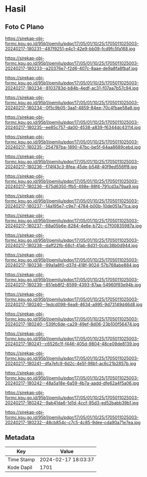 # Hasil

## Foto C Plano

https://sirekap-obj-formc.kpu.go.id/95b1/pemilu/pdpr/17/05/01/10/25/1705011025003-20240217-180231--487f9251-e4c1-42e9-bb09-fcd9fc5fa168.jpg

https://sirekap-obj-formc.kpu.go.id/95b1/pemilu/pdpr/17/05/01/10/25/1705011025003-20240217-180233--a20376e7-f2d6-407c-8aae-de9a8fa8fbaf.jpg

https://sirekap-obj-formc.kpu.go.id/95b1/pemilu/pdpr/17/05/01/10/25/1705011025003-20240217-180234--8103783d-b84b-4edf-ac31-f07aa7b57c94.jpg

https://sirekap-obj-formc.kpu.go.id/95b1/pemilu/pdpr/17/05/01/10/25/1705011025003-20240217-180234--0f5c9b05-3aa1-4859-84ee-70c4fbae58a8.jpg

https://sirekap-obj-formc.kpu.go.id/95b1/pemilu/pdpr/17/05/01/10/25/1705011025003-20240217-180235--ee85c757-da00-4538-a839-f6344dc43114.jpg

https://sirekap-obj-formc.kpu.go.id/95b1/pemilu/pdpr/17/05/01/10/25/1705011025003-20240217-180235--254797ba-1890-47bc-be5f-64aa8689cebd.jpg

https://sirekap-obj-formc.kpu.go.id/95b1/pemilu/pdpr/17/05/01/10/25/1705011025003-20240217-180236--f74f43c3-8fea-45de-b548-40f9ed556ff8.jpg

https://sirekap-obj-formc.kpu.go.id/95b1/pemilu/pdpr/17/05/01/10/25/1705011025003-20240217-180236--675d6350-ffb5-498e-98f4-791cd3a79aa9.jpg

https://sirekap-obj-formc.kpu.go.id/95b1/pemilu/pdpr/17/05/01/10/25/1705011025003-20240217-180237--14a195e7-c9e7-4784-b00b-10de051a71ca.jpg

https://sirekap-obj-formc.kpu.go.id/95b1/pemilu/pdpr/17/05/01/10/25/1705011025003-20240217-180237--68a05b6e-8284-4e6e-b72c-c7f00835987a.jpg

https://sirekap-obj-formc.kpu.go.id/95b1/pemilu/pdpr/17/05/01/10/25/1705011025003-20240217-180238--daff22fb-68cf-41ab-8d31-0cdc38b0d944.jpg

https://sirekap-obj-formc.kpu.go.id/95b1/pemilu/pdpr/17/05/01/10/25/1705011025003-20240217-180238--99a1a8f0-d37d-418f-9024-57b768abe884.jpg

https://sirekap-obj-formc.kpu.go.id/95b1/pemilu/pdpr/17/05/01/10/25/1705011025003-20240217-180239--851eb8f2-8599-4393-87aa-54960f93e94b.jpg

https://sirekap-obj-formc.kpu.go.id/95b1/pemilu/pdpr/17/05/01/10/25/1705011025003-20240217-180240--1edcd098-6ea8-4634-a995-9d73149d46d8.jpg

https://sirekap-obj-formc.kpu.go.id/95b1/pemilu/pdpr/17/05/01/10/25/1705011025003-20240217-180240--539fc6de-ca29-49ef-8d06-23b100f56474.jpg

https://sirekap-obj-formc.kpu.go.id/95b1/pemilu/pdpr/17/05/01/10/25/1705011025003-20240217-180241--c6526c1f-f446-405d-9804-48ce09de8139.jpg

https://sirekap-obj-formc.kpu.go.id/95b1/pemilu/pdpr/17/05/01/10/25/1705011025003-20240217-180241--dfa7efc9-6d2c-4e5f-98b1-ac6c21b2857b.jpg

https://sirekap-obj-formc.kpu.go.id/95b1/pemilu/pdpr/17/05/01/10/25/1705011025003-20240217-180242--48a5a18e-6a59-4b7a-aadd-dfe62a4f5a06.jpg

https://sirekap-obj-formc.kpu.go.id/95b1/pemilu/pdpr/17/05/01/10/25/1705011025003-20240217-180242--9ab41da6-1d1d-4ccf-95d3-ed52babb39b1.jpg

https://sirekap-obj-formc.kpu.go.id/95b1/pemilu/pdpr/17/05/01/10/25/1705011025003-20240217-180232--48cb854c-c7c5-4c85-9dee-cda90a71e7ea.jpg


## Metadata

| Key        | Value               |
| ---------- | ------------------- |
| Time Stamp | 2024-02-17 18:03:37 |
| Kode Dapil | 1701                |




